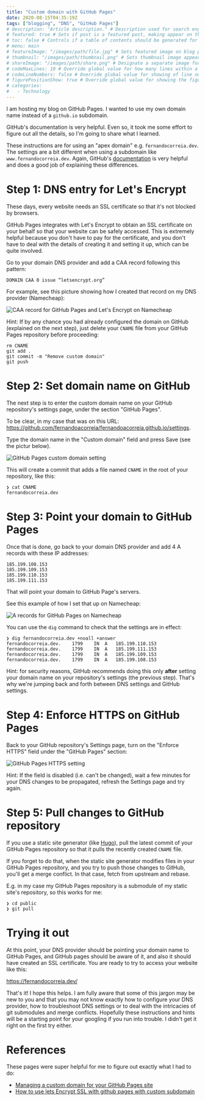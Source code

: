 ```yaml
---
title: "Custom domain with GitHub Pages"
date: 2020-08-15T04:35:19Z
tags: ["blogging", "DNS", "GitHub Pages"]
# description: "Article description." # Description used for search engine.
# featured: true # Sets if post is a featured post, making appear on the home page side bar.
# toc: false # Controls if a table of contents should be generated for first-level links automatically.
# menu: main
# featureImage: "/images/path/file.jpg" # Sets featured image on blog post.
# thumbnail: "/images/path/thumbnail.png" # Sets thumbnail image appearing inside card on homepage.
# shareImage: "/images/path/share.png" # Designate a separate image for social media sharing.
# codeMaxLines: 10 # Override global value for how many lines within a code block before auto-collapsing.
# codeLineNumbers: false # Override global value for showing of line numbers within code block.
# figurePositionShow: true # Override global value for showing the figure label.
# categories:
#   - Technology
---
```


I am hosting my blog on GitHub Pages. I wanted to use my own domain name instead of a `github.io` subdomain.

GitHub's documentation is very helpful. Even so, it took me some effort to figure out all the details, so I'm going to
share what I learned.

These instructions are for using an "apex domain" e.g. `fernandocorreia.dev`. The settings are a bit different when
using a subdomain like `www.fernandocorreia.dev`. Again, GitHub's [documentation](https://docs.github.com/en/github/working-with-github-pages/configuring-a-custom-domain-for-your-github-pages-site) is very helpful and does a good job of
explaining these differences.

# Step 1: DNS entry for Let's Encrypt

These days, every website needs an SSL certificate so that it's not blocked by browsers.

GitHub Pages integrates with Let's Encrypt to obtain an SSL certificate on your behalf so that your website can be safely accessed.
This is extremely helpful because you don't have to pay for the certificate, and you don't have to deal with the details
of creating it and setting it up, which can be quite involved.

Go to your domain DNS provider and add a CAA record following this pattern:

```
DOMAIN CAA 0 issue “letsencrypt.org”
```

For example, see this picture showing how I created that record on my DNS provider (Namecheap):

![CAA record for GitHub Pages and Let's Encrypt on Namecheap](/images/github-pages-caa-record.png)

Hint: If by any chance you had already configured the domain on GitHub (explained on the next step), just delete your `CNAME` file from your GitHub
Pages repository before proceeding:

```
rm CNAME
git add .
git commit -m "Remove custom domain"
git push
```

# Step 2: Set domain name on GitHub

The next step is to enter the custom domain name on your GitHub repository's settings page, under the section "GitHub
Pages".

To be clear, in my case that was on this URL: https://github.com/fernandoacorreia/fernandoacorreia.github.io/settings.

Type the domain name in the "Custom domain" field and press Save (see the pictur below).

![GitHub Pages custom domain setting](/images/github-pages-domain-setting.png)

This will create a commit that adds a file named `CNAME` in the root of your repository, like this:

```
❯ cat CNAME
fernandocorreia.dev
```

# Step 3: Point your domain to GitHub Pages

Once that is done, go back to your domain DNS provider and add 4 A records with these IP addresses:

```
185.199.108.153
185.199.109.153
185.199.110.153
185.199.111.153
```

That will point your domain to GitHub Page's servers.

See this example of how I set that up on Namecheap:

![A records for GitHub Pages on Namecheap](/images/github-pages-a-records.png)

You can use the `dig` command to check that the settings are in effect:

```
❯ dig fernandocorreia.dev +noall +answer
fernandocorreia.dev.	1799	IN	A	185.199.110.153
fernandocorreia.dev.	1799	IN	A	185.199.111.153
fernandocorreia.dev.	1799	IN	A	185.199.109.153
fernandocorreia.dev.	1799	IN	A	185.199.108.153
```

Hint: for security reasons, GitHub recommends doing this only **after** setting your domain name on your repository's
settings (the previous step). That's why we're jumping back and forth between DNS settings and GitHub settings.

# Step 4: Enforce HTTPS on GitHub Pages

Back to your GitHub repository's Settings page, turn on the "Enforce HTTPS" field under the "GitHub Pages" section:

![GitHub Pages HTTPS setting](/images/github-pages-https-setting.png)

Hint: If the field is disabled (i.e. can't be changed), wait a few minutes for your DNS changes to be propagated,
refresh the Settings page and try again.

# Step 5: Pull changes to GitHub repository

If you use a static site generator (like [Hugo](https://gohugo.io/)), pull the latest commit of your GitHub Pages
repository so that it pulls the recently created `CNAME` file.

If you forget to do that, when the static site generator modifies files in your GitHub Pages repository, and you try to
push those changes to GitHub, you'll get a merge conflict. In that case, fetch from upstream and rebase.

E.g. in my case my GitHub Pages repository is a submodule of my static site's repository, so this works for me:

```
❯ cd public
❯ git pull
```

# Trying it out

At this point, your DNS provider should be pointing your domain name to GitHub Pages, and GitHub pages should be aware
of it, and also it should have created an SSL certificate. You are ready to try to access your website like this:

https://fernandocorreia.dev/

That's it! I hope this helps. I am fully aware that some of this jargon may be new to you and that you may not know
exactly how to configure your DNS provider, how to troubleshoot DNS settings or to deal with the intricacies of git
submodules and merge conflicts. Hopefully these instructions and hints will be a starting point for your googling if you
run into trouble. I didn't get it right on the first try either.

# References

These pages were super helpful for me to figure out exactly what I had to do:

- [Managing a custom domain for your GitHub Pages site](https://docs.github.com/en/github/working-with-github-pages/managing-a-custom-domain-for-your-github-pages-site)
- [How to use lets Encrypt SSL with github pages with custom subdomain](http://localhost:1313/posts/github-pages-custom-domain/)
